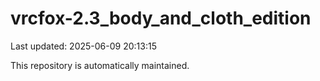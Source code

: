 # vrcfox-2.3_body_and_cloth_edition

Last updated: 2025-06-09 20:13:15

This repository is automatically maintained.
